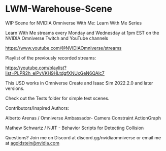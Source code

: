 # LWM-Warehouse-Scene
 WIP Scene for NVIDIA Omniverse With Me: Learn With Me Series

Learn With Me streams every Monday and Wednesday at 1pm EST on the NVIDIA Omniverse Twitch and YouTube channels

https://www.youtube.com/@NVIDIAOmniverse/streams

Playlist of the previously recorded streams:

https://youtube.com/playlist?list=PLPR2h_elPvVKH9HLtdgfXNUxGeN6QAlc7


This USD works in Omniverse Create and Isaac Sim 2022.2.0 and later versions.

Check out the Tests folder for simple test scenes.

Contributors/Inspired Authors:

Alberto Arenas / Omniverse Ambassador- Camera Constraint ActionGraph

Mathew Schwartz / NJIT - Behavior Scripts for Detecting Collision


Questions? Join me on Discord at discord.gg/nvidiaomniverse or email me at agoldstein@nvidia.com
